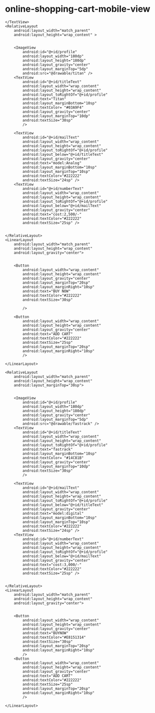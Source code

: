 # online-shopping-cart-mobile-view
<?xml version="1.0" encoding="utf-8"?>
<LinearLayout xmlns:android="http://schemas.android.com/apk/res/android"
    android:orientation="vertical"
    android:layout_width="match_parent"
    android:layout_height="match_parent">
    <TextView
        android:layout_width="wrap_content"
        android:layout_height="wrap_content"
        android:text="watches"
        android:layout_gravity="center"
        android:textSize="30dp"
        android:textStyle="bold">

    </TextView>
    <RelativeLayout
        android:layout_width="match_parent"
        android:layout_height="wrap_content" >


        <ImageView
            android:id="@+id/profile"
            android:layout_width="180dp"
            android:layout_height="180dp"
            android:layout_gravity="center"
            android:layout_marginTop="5dp"
            android:src="@drawable/titan" />
        <TextView
            android:id="@+id/titleText"
            android:layout_width="wrap_content"
            android:layout_height="wrap_content"
            android:layout_toRightOf="@+id/profile"
            android:text="Titan"
            android:layout_marginBottom="10sp"
            android:textColor= "#03A9F4"
            android:layout_gravity="center"
            android:layout_marginTop="10dp"
            android:textSize="30sp"
            />

        <TextView
            android:id="@+id/mailText"
            android:layout_width="wrap_content"
            android:layout_height="wrap_content"
            android:layout_toRightOf="@+id/profile"
            android:layout_below="@+id/titleText"
            android:layout_gravity="center"
            android:text="model:Analog"
            android:layout_marginBottom="10sp"
            android:layout_marginTop="10sp"
            android:textColor="#222222"
            android:textSize="24sp" />
        <TextView
            android:id="@+id/numberText"
            android:layout_width="wrap_content"
            android:layout_height="wrap_content"
            android:layout_toRightOf="@+id/profile"
            android:layout_below="@+id/mailText"
            android:layout_gravity="center"
            android:text="cost:2,500/-"
            android:textColor="#222222"
            android:textSize="25sp" />


    </RelativeLayout>
    <LinearLayout
        android:layout_width="match_parent"
        android:layout_height="wrap_content"
        android:layout_gravity="center">


        <Button
            android:layout_width="wrap_content"
            android:layout_height="wrap_content"
            android:layout_gravity="center"
            android:layout_marginTop="20sp"
            android:layout_marginRight="10sp"
            android:text="BUY NOW"
            android:textColor="#222222"
            android:textSize="30sp"

            />

        <Button
            android:layout_width="wrap_content"
            android:layout_height="wrap_content"
            android:layout_gravity="center"
            android:text="ADD CART"
            android:textColor="#222222"
            android:textSize="25sp"
            android:layout_marginTop="20sp"
            android:layout_marginRight="10sp"
            />

    </LinearLayout>

    <RelativeLayout
        android:layout_width="match_parent"
        android:layout_height="wrap_content"
        android:layout_marginTop="30sp">


        <ImageView
            android:id="@+id/profile"
            android:layout_width="180dp"
            android:layout_height="180dp"
            android:layout_gravity="center"
            android:layout_marginTop="5dp"
            android:src="@drawable/fastrack" />
        <TextView
            android:id="@+id/titleText"
            android:layout_width="wrap_content"
            android:layout_height="wrap_content"
            android:layout_toRightOf="@+id/profile"
            android:text="fastrack"
            android:layout_marginBottom="10sp"
            android:textColor= "#14C81B"
            android:layout_gravity="center"
            android:layout_marginTop="10dp"
            android:textSize="30sp"
            />

        <TextView
            android:id="@+id/mailText"
            android:layout_width="wrap_content"
            android:layout_height="wrap_content"
            android:layout_toRightOf="@+id/profile"
            android:layout_below="@+id/titleText"
            android:layout_gravity="center"
            android:text="model:digital"
            android:layout_marginBottom="10sp"
            android:layout_marginTop="10sp"
            android:textColor="#222222"
            android:textSize="24sp" />
        <TextView
            android:id="@+id/numberText"
            android:layout_width="wrap_content"
            android:layout_height="wrap_content"
            android:layout_toRightOf="@+id/profile"
            android:layout_below="@+id/mailText"
            android:layout_gravity="center"
            android:text="cost:3,000/-"
            android:textColor="#222222"
            android:textSize="25sp" />


    </RelativeLayout>
    <LinearLayout
        android:layout_width="match_parent"
        android:layout_height="wrap_content"
        android:layout_gravity="center">


        <Button
            android:layout_width="wrap_content"
            android:layout_height="wrap_content"
            android:layout_gravity="center"
            android:text="BUYNOW"
            android:textColor="#E8151314"
            android:textSize="30sp"
            android:layout_marginTop="20sp"
            android:layout_marginRight="10sp"
            />
        <Button
            android:layout_width="wrap_content"
            android:layout_height="wrap_content"
            android:layout_gravity="center"
            android:text="ADD CART"
            android:textColor="#222222"
            android:textSize="25sp"
            android:layout_marginTop="20sp"
            android:layout_marginRight="10sp"
            />

    </LinearLayout>
